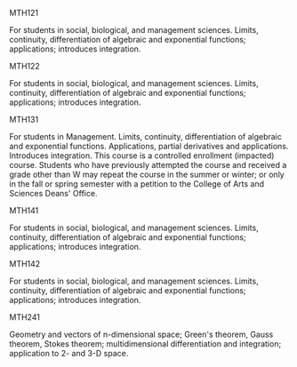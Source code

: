 MTH121

For students in social, biological, and management sciences. Limits, continuity, differentiation of algebraic and exponential functions; applications; introduces integration.


MTH122

For students in social, biological, and management sciences. Limits, continuity, differentiation of algebraic and exponential functions; applications; introduces integration.


MTH131

For students in Management. Limits, continuity, differentiation of algebraic and exponential functions. Applications, partial derivatives and applications. Introduces integration.  This course is a controlled enrollment (impacted) course. Students who have previously attempted the course and received a grade other than W may repeat the course in the summer or winter; or only in the fall or spring semester with a petition to the College of Arts and Sciences Deans' Office. 


MTH141

For students in social, biological, and management sciences. Limits, continuity, differentiation of algebraic and exponential functions; applications; introduces integration.


MTH142

For students in social, biological, and management sciences. Limits, continuity, differentiation of algebraic and exponential functions; applications; introduces integration.


MTH241

Geometry and vectors of n-dimensional space; Green's theorem, Gauss theorem, Stokes theorem; multidimensional differentiation and integration; application to 2- and 3-D space.

